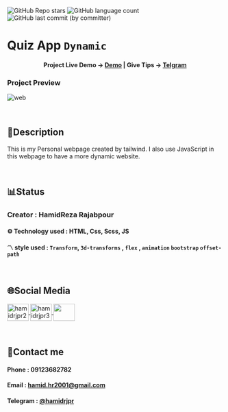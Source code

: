 ![GitHub Repo stars](https://img.shields.io/github/stars/hamidrjpr2/quiz?style=flat&logo=star) ![GitHub language count](https://img.shields.io/github/languages/count/hamidrjpr2/quiz?color=%23c1121f) ![GitHub last commit (by committer)](https://img.shields.io/github/last-commit/hamidrjpr2/quiz)

# Quiz App `Dynamic`

<h4 align="center">
  <span>Project Live Demo -> </span>
  <a href="" target="_blank">Demo</a>
  |
  <span>Give Tips -> </span>
  <a href="https://telegram.me/hamidrjpr" target="_blank">Telgram</a>
</h4>

### Project Preview
![web](https://github.com/hamidrjpr2/quiz/assets/155876163/3244f861-f2c5-4fcf-8e5d-136208da88f9)

<br>

## 📃Description
  This is my Personal webpage created by tailwind. I also use JavaScript in this webpage to have a more dynamic website.
  
<br>

## 📊Status
### Creator : HamidReza Rajabpour
#### ⚙️ Technology used : HTML, Css, Scss, JS
#### 〽️ style used : `Transform`, `3d-transforms` , `flex` , `animation` `bootstrap` `offset-path`
<br>

## 🌐Social Media
<p align="left"> 
  <a href="https://linkedin.com/in/hamidrjpr2" target="blank">
    <img align="center" src="https://raw.githubusercontent.com/rahuldkjain/github-profile-readme-generator/master/src/images/icons/Social/linked-in-alt.svg" alt="hamidrjpr2" height="40" width="50" />
  </a>
  <a href="https://instagram.com/hamidrjpr3" target="blank">
  <img align="center" src="https://raw.githubusercontent.com/rahuldkjain/github-profile-readme-generator/master/src/images/icons/Social/instagram.svg" alt="hamidrjpr3" height="40" width="50" />
  </a>
  <a href="https://github.com/hamidrjpr2">
    <img align="center" src="https://cdn.jsdelivr.net/gh/devicons/devicon/icons/github/github-original.svg" width="50" height="40">
  </a>
</p>
<br>

## 🔰Contact me
#### Phone : 09123682782
#### Email : hamid.hr2001@gmail.com
#### Telegram : [@hamidrjpr](https://telegram.me/hamidrjpr)
